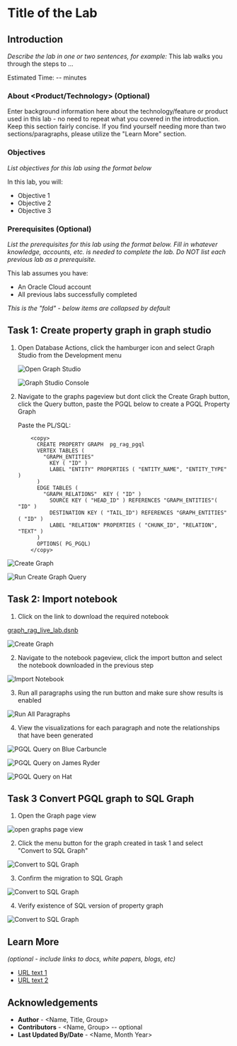 # Title of the Lab

## Introduction

*Describe the lab in one or two sentences, for example:* This lab walks you through the steps to ...

Estimated Time: -- minutes

### About <Product/Technology> (Optional)
Enter background information here about the technology/feature or product used in this lab - no need to repeat what you covered in the introduction. Keep this section fairly concise. If you find yourself needing more than two sections/paragraphs, please utilize the "Learn More" section.

### Objectives

*List objectives for this lab using the format below*

In this lab, you will:
* Objective 1
* Objective 2
* Objective 3

### Prerequisites (Optional)

*List the prerequisites for this lab using the format below. Fill in whatever knowledge, accounts, etc. is needed to complete the lab. Do NOT list each previous lab as a prerequisite.*

This lab assumes you have:
* An Oracle Cloud account
* All previous labs successfully completed


*This is the "fold" - below items are collapsed by default*

## Task 1: Create property graph in graph studio 


1. Open Database Actions, click the hamburger icon and select Graph Studio from the Development menu

   ![Open Graph Studio](images/open_graph_studio.png "Open Graph Studio")

   ![Graph Studio Console](images/graph_studio_console.png "Graph Studio Console")

 2. Navigate to the graphs pageview but dont click the Create Graph button, click the Query button, paste the PGQL below to create a PGQL Property Graph

       Paste the PL/SQL:

      ```text
          <copy>
            CREATE PROPERTY GRAPH  pg_rag_pgql
            VERTEX TABLES (
              "GRAPH_ENTITIES"
                KEY ( "ID" )
                LABEL "ENTITY" PROPERTIES ( "ENTITY_NAME", "ENTITY_TYPE" )
            )
            EDGE TABLES (
              "GRAPH_RELATIONS"  KEY ( "ID" )
                SOURCE KEY ( "HEAD_ID" ) REFERENCES "GRAPH_ENTITIES"( "ID" )
                DESTINATION KEY ( "TAIL_ID") REFERENCES "GRAPH_ENTITIES" ( "ID" )
                LABEL "RELATION" PROPERTIES ( "CHUNK_ID", "RELATION", "TEXT" )
            )
            OPTIONS( PG_PGQL)
          </copy>
      ```
   ![Create Graph](images/create_graph.png "Create Graph")

   ![Run Create Graph Query](images/run_create_graph_query.png "Run Create Graph Query")

 ## Task 2: Import notebook

 1. Click on the link to download the required notebook

   [graph_rag_live_lab.dsnb](https://objectstorage.us-chicago-1.oraclecloud.com/n/idb6enfdcxbl/b/Livelabs/o/property-graph-live-lab%2Fgraph_rag_live_lab.dsnb)

   ![Create Graph](images/create_graph.png "Create Graph")

 2. Navigate to the notebook pageview, click the import button and select the notebook downloaded in the previous step

   ![Import Notebook](images/import_notebook.png "Import Notebook")


 3. Run all paragraphs using the run button and make sure show results is enabled

   ![Run All Paragraphs](images/run_all_paragraphs.png "Run All Paragraphs")

 4. View the visualizations for each paragraph and note the relationships that have been generated 

   ![PGQL Query on Blue Carbuncle](images/graph_visual_blue_carbuncle.png "PGQL Query on Blue Carbuncle")

   ![PGQL Query on James Ryder](images/graph_visual_james_ryder.png "PGQL Query on James Ryder")

   ![PGQL Query on Hat](images/graph_visual_hat.png "PGQL Query on Hat")

## Task 3 Convert PGQL graph to SQL Graph

 1. Open the Graph page view

![open graphs page view](images/open_graphs_page.png "open graphs page view")

 2. Click the menu button for the graph created in task 1 and select "Convert to SQL Graph"

![Convert to SQL Graph](images/convert_to_sql_graph.png "Convert to SQL Graph")

 3. Confirm the migration to SQL Graph 

![Convert to SQL Graph](images/confirm_sql_migration.png "Convert to SQL Graph")

 4. Verify existence of SQL version of property graph 

![Convert to SQL Graph](images/finish_sql_graph_migration.png "Convert to SQL Graph")

## Learn More

*(optional - include links to docs, white papers, blogs, etc)*

* [URL text 1](http://docs.oracle.com)
* [URL text 2](http://docs.oracle.com)

## Acknowledgements
* **Author** - <Name, Title, Group>
* **Contributors** -  <Name, Group> -- optional
* **Last Updated By/Date** - <Name, Month Year>
